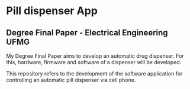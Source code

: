 # Pill dispenser App

## Degree Final Paper - Electrical Engineering UFMG

My Degree Final Paper aims to develop an automatic drug dispenser. For this, hardware, firmware and software of a dispenser will be developed.

This repository refers to the development of the software application for controlling an automatic pill dispenser via cell phone.
